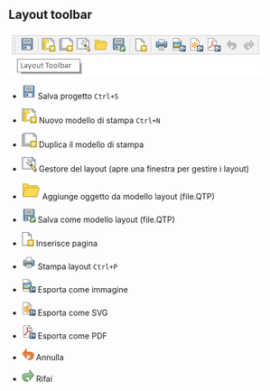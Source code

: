 ## Layout toolbar

![toolsbar](img/barre_strumenti/layout_toolbar1.png)

* ![alt](img/icon/mActionFileSave.png) Salva progetto `Ctrl+S`

* ![alt](img/icon/mActionNewLayout.png) Nuovo modello di stampa `Ctrl+N`

* ![alt](/img/icon/mActionDuplicateLayout.png) Duplica il modello di stampa

* ![alt](img/icon/mActionLayoutManager.png) Gestore del layout (apre una finestra per gestire i layout)

* ![alt](img/icon/mActionFileOpen.png) Aggiunge oggetto da modello layout (file.QTP)

* ![alt](/img/icon/mActionFileSaveAs.png) Salva come modello layout (file.QTP)

* ![alt](img/icon/mActionNewPage.png) Inserisce pagina

* ![alt](img/icon/mActionFilePrint.png) Stampa layout `Ctrl+P`

* ![alt](img/icon/mActionSaveMapAsImage.png) Esporta come immagine

* ![alt](img/icon/mActionSaveAsSVG.png) Esporta come SVG

* ![alt](img/icon/mActionSaveAsPDF.png) Esporta come PDF

* ![alt](img/icon/mActionUndo.png) Annulla

* ![alt](img/icon/mActionRedo.png) Rifai
